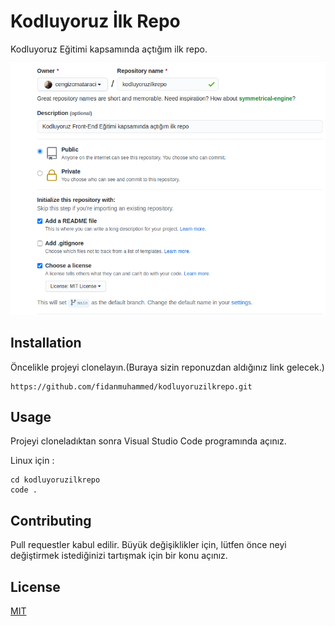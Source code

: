 # Kodluyoruz İlk Repo
Kodluyoruz Eğitimi kapsamında açtığım ilk repo.
 
![repoeresim](https://raw.githubusercontent.com/Kodluyoruz/taskforce/main/git/odev1/figures/github.png)

## Installation
Öncelikle projeyi clonelayın.(Buraya sizin reponuzdan  aldığınız link gelecek.)

```
https://github.com/fidanmuhammed/kodluyoruzilkrepo.git

```

## Usage
Projeyi cloneladıktan sonra Visual Studio Code programında açınız.

Linux için :

```
cd kodluyoruzilkrepo
code .

```

## Contributing

Pull requestler kabul edilir. Büyük değişiklikler için, lütfen önce neyi değiştirmek istediğinizi tartışmak için bir konu açınız.

## License

[MIT](https://opensource.org/license/mit)